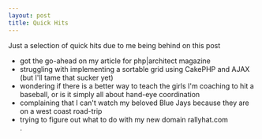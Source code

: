 ```yaml
--- 
layout: post
title: Quick Hits
---
```

Just a selection of quick hits due to me being behind on this post
<ul>
<li>got the go-ahead on my article for php|architect magazine</li>
<li>struggling with implementing a sortable grid using CakePHP and AJAX (but I'll tame that sucker yet)</li>
<li>wondering if there is a better way to teach the girls I'm coaching to hit a baseball, or is it simply all about hand-eye coordination</li>
<li>complaining that I can't watch my beloved Blue Jays because they are on a west coast road-trip</li>
<li>trying to figure out what to do with my new domain rallyhat.com</li>.
</ul>
